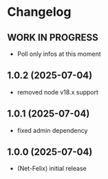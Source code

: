 # Changelog

<!--
	Placeholder for the next version (at the beginning of the line):
	## **WORK IN PROGRESS**
-->

## **WORK IN PROGRESS**

- Poll only infos at this moment

## 1.0.2 (2025-07-04)

- removed node v18.x support

## 1.0.1 (2025-07-04)

- fixed admin dependency

## 1.0.0 (2025-07-04)

- (Net-Felix) initial release
